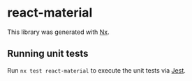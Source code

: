 # react-material

This library was generated with [Nx](https://nx.dev).

## Running unit tests

Run `nx test react-material` to execute the unit tests via [Jest](https://jestjs.io).

